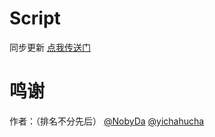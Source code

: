 # Script
同步更新
[点我传送门](https://github.com/gitk01n/Script/tree/master)
# 鸣谢
作者：（排名不分先后）
[@NobyDa](https://github.com/NobyDa)
[@yichahucha](https://github.com/yichahucha)

